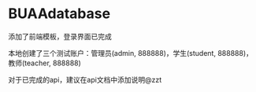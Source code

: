 # BUAAdatabase
添加了前端模板，登录界面已完成

本地创建了三个测试账户：管理员(admin, 888888)，学生(student, 888888)，教师(teacher, 888888)

对于已完成的api，建议在api文档中添加说明@zzt